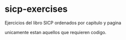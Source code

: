 sicp-exercises
==============

Ejercicios del libro SICP ordenados por capitulo y pagina

unicamente estan aquellos que requieren codigo.

